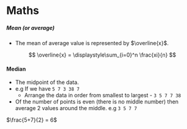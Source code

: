 # Maths


##### Mean (*or average*)
- The mean of average value is represented by $\overline{x}$.

$$
\overline{x} = \displaystyle\sum_{i=0}^n \frac{xi}{n}
$$

#### Median
- The midpoint of the data.
- e.g If we have `5 7 3 38 7`
  - Arrange the data in order from smallest to largest - `3 5 7 7 38`
- Of the number of points is even (there is no middle number)
then average 2 values around the middle. e.g `3 5 7 7`

$\frac{5+7}{2} = 6$